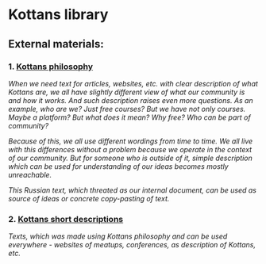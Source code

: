 # Kottans library

## External materials:

### 1. [Kottans philosophy](https://1drv.ms/w/s!AvHEh58eP3QohIpqUS5RlsM-GWEiIQ)

*When we need text for articles, websites, etc. with clear description of what Kottans are, we all have slightly different view of what our community is and how it works. And such description raises even more questions. As an example, who are we? Just free courses? But we have not only courses. Maybe a platform? But what does it mean? Why free? Who can be part of community?*

*Because of this, we all use different wordings from time to time. We all live with this differences without a problem because we operate in the context of our community. But for someone who is outside of it, simple description which can be used for understanding of our ideas becomes mostly unreachable.*

*This Russian text, which threated as our internal document, can be used as source of ideas or concrete copy-pasting of text.*

### 2. [Kottans short descriptions](https://1drv.ms/w/s!AvHEh58eP3QohItGI9ejdLCqH1Syjw)

*Texts, which was made using Kottans philosophy and can be used everywhere - websites of meatups, conferences, as description of Kottans, etc.*
